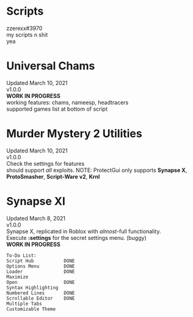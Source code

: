 # Scripts
zzerexx#3970  
my scripts n shit  
yea  
  
# Universal Chams  
Updated March 10, 2021  
v1.0.0  
**WORK IN PROGRESS**  
working features: chams, nameesp, headtracers  
supported games list at bottom of script  
  
# Murder Mystery 2 Utilities  
Updated March 10, 2021  
v1.0.0  
Check the settings for features  
should support *all* exploits. NOTE: ProtectGui only supports **Synapse X**, **ProtoSmasher**, **Script-Ware v2**, **Krnl**  
  
# Synapse XI  
Updated March 8, 2021  
v1.0.0   
Synapse X, replicated in Roblox with *almost*-full functionality.  
Execute **:settings** for the secret settings menu. (buggy)  
**WORK IN PROGRESS**  
```
To-Do List:
Script Hub           DONE
Options Menu         DONE
Loader               DONE
Maximize             
Open                 DONE
Syntax Highlighting  
Numbered Lines       DONE
Scrollable Editor    DONE
Multiple Tabs        
Customizable Theme   
```
